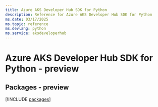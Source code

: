 ```yaml
---
title: Azure AKS Developer Hub SDK for Python
description: Reference for Azure AKS Developer Hub SDK for Python
ms.date: 03/17/2025
ms.topic: reference
ms.devlang: python
ms.service: aksdeveloperhub
---
```

# Azure AKS Developer Hub SDK for Python - preview
## Packages - preview
[!INCLUDE [packages](aks-developer-hub-index.md)]